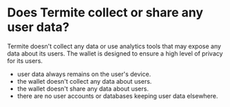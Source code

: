 # Does Termite collect or share any user data?

Termite doesn't collect any data or use analytics tools that may expose any data about its users. The wallet is designed to ensure a high level of privacy for its users.

- user data always remains on the user's device.
- the wallet doesn't collect any data about users.
- the wallet doesn't share any data about users.
- there are no user accounts or databases keeping user data elsewhere.